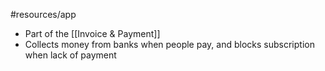 #resources/app 

* Part of the [[Invoice & Payment]]
* Collects money from banks when people pay, and blocks subscription when lack of payment